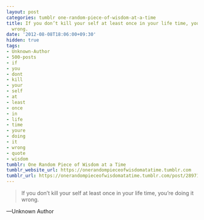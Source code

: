 ```yaml
---
layout: post
categories: tumblr one-random-piece-of-wisdom-at-a-time
title: If you don’t kill your self at least once in your life time, you’re doing it
  wrong.
date: '2012-08-08T18:06:00+09:30'
hidden: true
tags:
- Unknown-Author
- 500-posts
- if
- you
- dont
- kill
- your
- self
- at
- least
- once
- in
- life
- time
- youre
- doing
- it
- wrong
- quote
- wisdom
tumblr: One Random Piece of Wisdom at a Time
tumblr_website_url: https://onerandompieceofwisdomatatime.tumblr.com
tumblr_url: https://onerandompieceofwisdomatatime.tumblr.com/post/28971524568/if-you-dont-kill-your-self-at-least-once-in-your
---
```

> If you don’t kill your self at least once in your life time, you’re doing it wrong.

—Unknown Author
